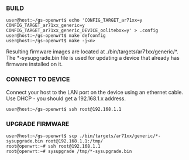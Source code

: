 ### BUILD
```
user@host:~/gs-openwrt$ echo 'CONFIG_TARGET_ar71xx=y
CONFIG_TARGET_ar71xx_generic=y
CONFIG_TARGET_ar71xx_generic_DEVICE_oolitebox=y' > .config
user@host:~/gs-openwrt$ make defconfig
user@host:~/gs-openwrt$ make -j<n>
```
Resulting firmware images are located at ./bin/targets/ar71xx/generic/*.  
The *-sysupgrade.bin file is used for updating a device that already has firmware installed on it.


### CONNECT TO DEVICE
Connect your host to the LAN port on the device using an ethernet cable.  Use DHCP - you should get a 192.168.1.x address.
```
user@host:~/gs-openwrt$ ssh root@192.168.1.1
```

### UPGRADE FIRMWARE
```
user@host:~/gs-openwrt$ scp ./bin/targets/ar71xx/generic/*-sysupgrade.bin root@192.168.1.1:/tmp/
root@openwrt:~# ssh root@192.168.1.1
root@openwrt:~# sysupgrade /tmp/*-sysupgrade.bin
```
